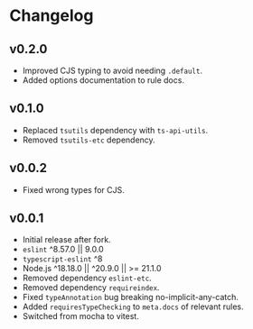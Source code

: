 # Changelog

## v0.2.0

- Improved CJS typing to avoid needing `.default`.
- Added options documentation to rule docs.

## v0.1.0

- Replaced `tsutils` dependency with `ts-api-utils`.
- Removed `tsutils-etc` dependency.

## v0.0.2

- Fixed wrong types for CJS.

## v0.0.1

- Initial release after fork.
- `eslint` ^8.57.0 || 9.0.0
- `typescript-eslint` ^8
- Node.js ^18.18.0 || ^20.9.0 || >= 21.1.0
- Removed dependency `eslint-etc`.
- Removed dependency `requireindex`.
- Fixed `typeAnnotation` bug breaking no-implicit-any-catch.
- Added `requiresTypeChecking` to `meta.docs` of relevant rules.
- Switched from mocha to vitest.

